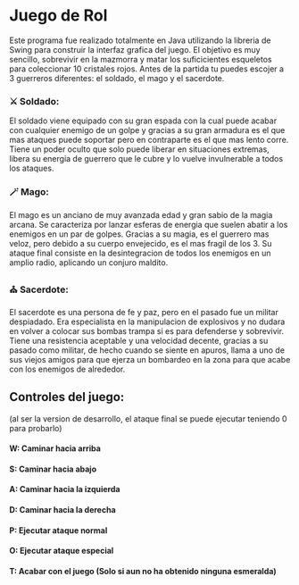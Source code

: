 # Juego de Rol
Este programa fue realizado totalmente en Java utilizando la libreria de Swing para construir la interfaz grafica del juego.
El objetivo es muy sencillo, sobrevivir en la mazmorra y matar los suficicientes esqueletos para coleccionar 10 cristales rojos.
Antes de la partida tu puedes escojer a 3 guerreros diferentes: el soldado, el mago y el sacerdote.

### ⚔️ Soldado:
El soldado viene equipado con su gran espada con la cual puede acabar con cualquier enemigo de un golpe y gracias a su gran armadura es el que mas ataques puede soportar pero en contraparte es el que mas lento corre.
Tiene un poder oculto que solo puede liberar en situaciones extremas, libera su energia de guerrero que le cubre y lo vuelve invulnerable a todos los ataques.
### 🪄 Mago:
El mago es un anciano de muy avanzada edad y gran sabio de la magia arcana. Se caracteriza por lanzar esferas de energia que suelen abatir a los enemigos en un par de golpes. Gracias a su magia, es el guerrero mas veloz, pero debido a su cuerpo envejecido,
es el mas fragil de los 3. Su ataque final consiste en la desintegracion de todos los enemigos en un amplio radio, aplicando un conjuro maldito.
### ⛪ Sacerdote:
El sacerdote es una persona de fe y paz, pero en el pasado fue un militar despiadado. Era especialista en la manipulacion de explosivos y no dudara en volver a colocar sus bombas trampa si es para defenderse y sobrevivir. Tiene una resistencia aceptable y una velocidad decente,
gracias a su pasado como militar, de hecho cuando se siente en apuros, llama a uno de sus viejos amigos para que ejerza un bombardeo en la zona para que acabe con los enemigos de alrededor.

## Controles del juego:
(al ser la version de desarrollo, el ataque final se puede ejecutar teniendo 0 para probarlo)
#### W: Caminar hacia arriba
#### S: Caminar hacia abajo
#### A: Caminar hacia la izquierda
#### D: Caminar hacia la derecha
#### P: Ejecutar ataque normal
#### O: Ejecutar ataque especial
#### T: Acabar con el juego (Solo si aun no ha obtenido ninguna esmeralda)

